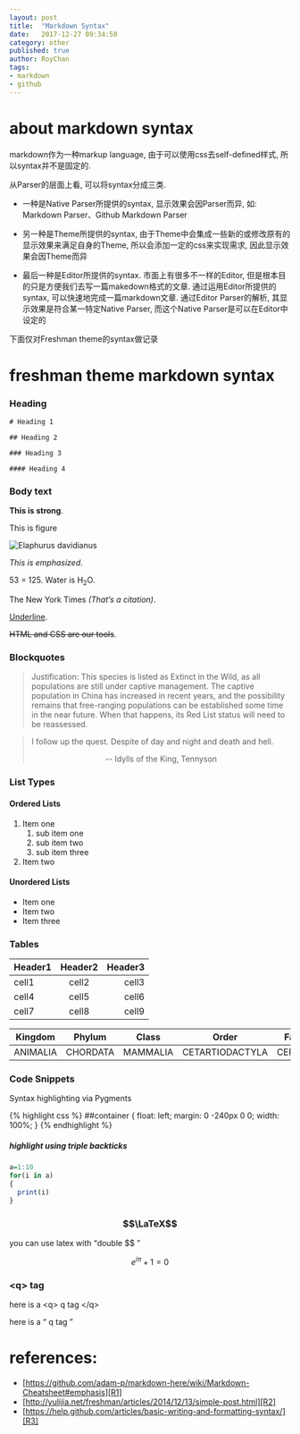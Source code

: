 ```yaml
---
layout: post
title:  "Markdown Syntax"
date:   2017-12-27 09:34:50
category: other
published: true
author: RoyChan
tags:
- markdown
- github
---
```


# about markdown syntax
markdown作为一种markup language, 由于可以使用css去self-defined样式, 所以syntax并不是固定的. 

从Parser的层面上看, 可以将syntax分成三类. 

* 一种是Native Parser所提供的syntax, 显示效果会因Parser而异, 如: Markdown Parser、Github Markdown Parser

* 另一种是Theme所提供的syntax, 由于Theme中会集成一些新的或修改原有的显示效果来满足自身的Theme, 所以会添加一定的css来实现需求, 因此显示效果会因Theme而异

* 最后一种是Editor所提供的syntax. 市面上有很多不一样的Editor, 但是根本目的只是方便我们去写一篇makedown格式的文章. 通过运用Editor所提供的syntax, 可以快速地完成一篇markdown文章. 通过Editor Parser的解析, 其显示效果是符合某一特定Native Parser, 而这个Native Parser是可以在Editor中设定的

下面仅对Freshman theme的syntax做记录

# freshman theme markdown syntax


### Heading

~~~
# Heading 1

## Heading 2

### Heading 3

#### Heading 4
~~~



### Body text

**This is strong**.

This is figure

![Elaphurus davidianus](https://i.imgur.com/Mdc4szJl.jpg "Père David's deer")

*This is emphasized*.

 53 = 125. Water is H<sub>2</sub>O. 

The New York Times <cite>(That’s a citation)</cite>. 

<u>Underline</u>. 


<del>HTML and CSS are our tools</del>. 

### Blockquotes

> Justification:
> This species is listed as Extinct in the Wild, as all populations are still under captive management. The captive population in China has increased in recent years, and the possibility remains that free-ranging populations can be established some time in the near future. When that happens, its Red List status will need to be reassessed. 

> I follow up the quest. Despite of day and night and death and hell.
> <center> -- Idylls of the King, Tennyson </center>



### List Types

#### Ordered Lists

1. Item one
   1. sub item one
   2. sub item two
   3. sub item three
2. Item two

#### Unordered Lists

* Item one
* Item two
* Item three

### Tables

| Header1 | Header2 | Header3 |
|:--------|:-------:|--------:|
| cell1   | cell2   | cell3   |
| cell4   | cell5   | cell6   |
| cell7   | cell8   | cell9   |


| Kingdom | Phylum  | Class | Order | Family |
|:------:|:------:|:------:|:------:|:------:| 
|ANIMALIA|CHORDATA|MAMMALIA|CETARTIODACTYLA|CERVIDAE|


### Code Snippets

Syntax highlighting via Pygments

{% highlight css %}
##container {
  float: left;
  margin: 0 -240px 0 0;
  width: 100%;
}
{% endhighlight %}


##### highlight using triple backticks

```r
a=1:10
for(i in a)
{
  print(i)
}
```

### $$\LaTeX$$ 

you can use latex with <q>double $$ </q>

$$e^{i\pi}+1=0$$


### \<q\> tag

here is a \<q\> q tag \</q\>


here is a <q> q tag </q>


# references:
- [https://github.com/adam-p/markdown-here/wiki/Markdown-Cheatsheet#emphasis][R1]
- [http://yulijia.net/freshman/articles/2014/12/13/simple-post.html][R2]
- [https://help.github.com/articles/basic-writing-and-formatting-syntax/][R3]

[R1]: https://github.com/adam-p/markdown-here/wiki/Markdown-Cheatsheet#emphasis
[R2]: http://yulijia.net/freshman/articles/2014/12/13/simple-post.html

